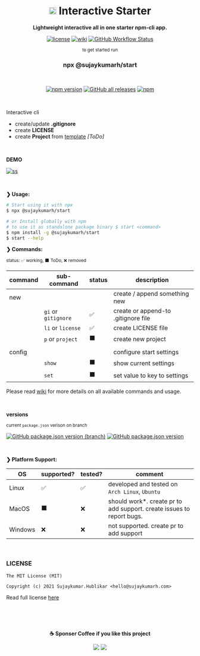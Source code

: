 <div align="center">

# <img src="https://raw.githubusercontent.com/sujaykumarh/start/dev/media/windowsterminal.svg" height="20"> Interactive Starter

<p align="center">
<b>
Lightweight interactive all in one starter npm-cli app.
</b>
</p>

[![license](https://img.shields.io/badge/license-MIT-blue.svg?logo=github)](https://github.com/sujaykumarh/start.git) [![wiki](https://img.shields.io/badge/Read-Wiki-blue?logo=github&color=blue)](https://github.com/sujaykumarh/start/wiki) [![GitHub Workflow Status](https://img.shields.io/github/workflow/status/sujaykumarh/project/Build%20&%20Publish%20package?logo=github)](https://github.com/sujaykumarh/start/actions)



<p align="center">
<sub> to get started run </sub>
<br>
<h3>npx @sujaykumarh/start</h3>
</p>

<br>

[![npm version](https://img.shields.io/npm/v/@sujaykumarh/start?color=blue&logo=npm)](https://www.npmjs.com/package/@sujaykumarh/start) [![GitHub all releases](https://img.shields.io/github/downloads/sujaykumarh/start/total?color=brighgreen&logo=github)](https://github.com/sujaykumarh/start/releases) [![npm](https://img.shields.io/npm/dt/@sujaykumarh/start?color=blue&logo=npm)](https://www.npmjs.com/package/@sujaykumarh/start)

</div>

<br>

Interactive cli

* create/update **.gitignore**
* create **LICENSE**
* create **Project** from [template](TODO-addlink-to-list) _[ToDo]_


<br>

**DEMO**

<p align="center">

<!-- TODO: replace with GIF -->
[![ss](https://raw.githubusercontent.com/sujaykumarh/start/dev/media/ss.png)]()

</p>


<br>

**❯ Usage:**

```sh
# Start using it with npx
$ npx @sujaykumarh/start

# or Install globally with npm 
# to use it as standalone package binary $ start <command>
$ npm install -g @sujaykumarh/start
$ start --help
```

**❯ Commands:**

<sub>status: ✅ working, ⬛ ToDo, ❌ removed</sub>

|command | sub-command | status | description
|--- | --- | --- | ---
| new | | | create / append something new 
|    | `gi` or `gitignore` | ✅ | create or append-to .gitignore file
|    | `li` or `license` | ✅ | create LICENSE file
|    | `p` or `project` | ⬛ | create new project
||||
| config | | | configure start settings
|    | `show` | ⬛ | show current settings 
|    | `set` | ⬛ | set value to key to settings


Please read [wiki](https://github.com/sujaykumarh/start/wiki) for more details on all available commands and usage.

<br>

**versions**

<sub>current `package.json` verison on branch</sub>

[![GitHub package.json version (branch)](https://img.shields.io/github/package-json/v/sujaykumarh/project/main?color=brightgreen&label=main%20/%20stable&logo=npm)](https://github.com/sujaykumarh/start/tree/main) [![GitHub package.json version](https://img.shields.io/github/package-json/v/sujaykumarh/project/dev?color=blue&label=dev&logo=npm)](https://github.com/sujaykumarh/start/tree/dev)


<br>

**❯ Platform Support:**

OS | supported? | tested? | comment
--- | --- | --- | ---
Linux | ✅ | ✅ | developed and tested on `Arch Linux`, `Ubuntu`
MacOS | ⬛ | ❌ | should work*. create pr to add support. create issues to report bugs.
Windows | ❌ | ❌ | not supported. create pr to add support


<br>

### LICENSE

```license
The MIT License (MIT)

Copyright (c) 2021 Sujaykumar.Hublikar <hello@sujaykumarh.com>
```

Read full license [here](https://github.com/sujaykumarh/start/blob/main/LICENSE)


<br>
<br>
<br>

<div align="center">
  
**☕ Sponser Coffee if you like this project**

[![](https://img.shields.io/badge/kofi-%23579fbf.svg?&style=for-the-badge&logo=ko-fi&logoColor=white)](https://ko-fi.com/sujaykumarh)
[![](https://img.shields.io/badge/buy%20me%20a%20coffee-%23f7ba56.svg?&style=for-the-badge&logo=buy-me-a-coffee&logoColor=black)](https://buymeacoffee.com/sujaykumarh)
  
  </div>
  

